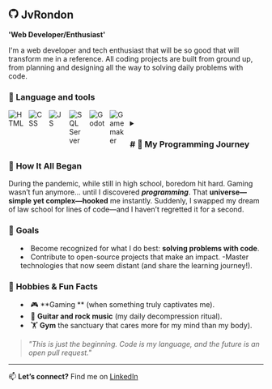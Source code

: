 ## <img src="https://raw.githubusercontent.com/devicons/devicon/master/icons/github/github-original.svg" width="20" height="20"> JvRondon

**'Web Developer/Enthusiast'**

I'm a web developer and tech enthusiast that will be so good that will transform me in a reference. All coding projects are built from ground up, from planning and designing all the way to solving daily problems with code.

### 🧰 Language and tools

<img align="left" alt="HTML" width="30px" style="padding-right:10px;" src="https://cdn-icons-png.flaticon.com/512/919/919827.png"/>
<img align="left" alt="CSS" width="30px" style="padding-right:10px;" src="https://cdn-icons-png.flaticon.com/512/5968/5968242.png"/>
<img align="left" alt="JS" width="30px" style="padding-right:10px;" src="https://encrypted-tbn0.gstatic.com/images?q=tbn:ANd9GcRuHnJDLOcdm_0b6N6kNj-1OvO9KhKYgqIy0w&s"/>
<img align="left" alt="SQL Server" width="30px" style="padding-right:10px;" src="https://img.icons8.com/?size=512&id=laYYF3dV0Iew&format=png"/>
<img align="left" alt="Godot" width="30px" style="padding-right:10px;" src="https://godotengine.org/assets/press/logo_vertical_color_light.png"/>
<img align="left" alt="Gamemaker" width="30px" style="padding-right:10px;" src="https://cdn2.steamgriddb.com/icon/e500b7708a865ec27eef36c33953b06e.ico"/>
<br/>


<details>
  <summary>
    <h3># 🚀 My Programming Journey  

### 🌌 **How It All Began**  
During the pandemic, while still in high school, boredom hit hard. Gaming wasn’t fun anymore... until I discovered ***programming***.
That **universe—simple yet complex—hooked** me instantly. Suddenly, I swapped my dream of law school for lines of code—and I haven’t regretted it for a second.

### 🎯 **Goals**  
- Become recognized for what I do best:  **solving problems with code**.  
- Contribute to open-source projects that make an impact.
-Master technologies that now seem distant (and share the learning journey!).


### 🎸 **Hobbies & Fun Facts**  
- 🎮 **Gaming ** (when something truly captivates me).  
- 🎸 **Guitar and rock music** (my daily decompression ritual).  
- 🏋️ **Gym** the sanctuary that cares more for my mind than my body).  

> *"This is just the beginning. Code is my language, and the future is an open pull request."*  

---

📫 **Let’s connect?** Find me on [LinkedIn](https://www.linkedin.com/in/jo%C3%A3o-victor-rondon/) </h3></summary>

  
</details>


